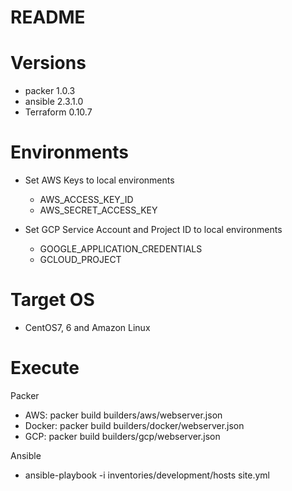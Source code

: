 README
=======

Versions
=======

- packer 1.0.3
- ansible 2.3.1.0
- Terraform 0.10.7

Environments
=======
- Set AWS Keys to local environments
  - AWS_ACCESS_KEY_ID
  - AWS_SECRET_ACCESS_KEY

- Set GCP Service Account and Project ID to local environments
  - GOOGLE_APPLICATION_CREDENTIALS
  - GCLOUD_PROJECT

Target OS
======
- CentOS7, 6 and Amazon Linux

Execute
=======
Packer
  - AWS: packer build builders/aws/webserver.json
  - Docker: packer build builders/docker/webserver.json
  - GCP: packer build builders/gcp/webserver.json

Ansible
  - ansible-playbook -i inventories/development/hosts site.yml
